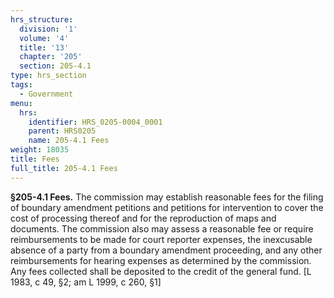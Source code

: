 ```yaml
---
hrs_structure:
  division: '1'
  volume: '4'
  title: '13'
  chapter: '205'
  section: 205-4.1
type: hrs_section
tags:
  - Government
menu:
  hrs:
    identifier: HRS_0205-0004_0001
    parent: HRS0205
    name: 205-4.1 Fees
weight: 18035
title: Fees
full_title: 205-4.1 Fees
---
```

**§205-4.1 Fees.** The commission may establish reasonable fees for the filing of boundary amendment petitions and petitions for intervention to cover the cost of processing thereof and for the reproduction of maps and documents. The commission also may assess a reasonable fee or require reimbursements to be made for court reporter expenses, the inexcusable absence of a party from a boundary amendment proceeding, and any other reimbursements for hearing expenses as determined by the commission. Any fees collected shall be deposited to the credit of the general fund. [L 1983, c 49, §2; am L 1999, c 260, §1]